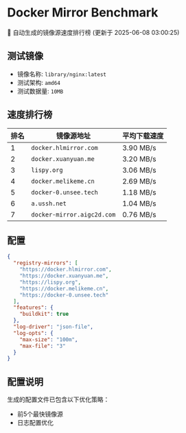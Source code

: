 # Docker Mirror Benchmark

🚀 自动生成的镜像源速度排行榜 (更新于 2025-06-08 03:00:25)

## 测试镜像
- 镜像名称: `library/nginx:latest`
- 测试架构: `amd64`
- 测试数据量: `10MB`

## 速度排行榜
| 排名 | 镜像源地址 | 平均下载速度 |
|------|------------|--------------|
| 1 | `docker.hlmirror.com` | 3.90 MB/s |
| 2 | `docker.xuanyuan.me` | 3.20 MB/s |
| 3 | `lispy.org` | 3.06 MB/s |
| 4 | `docker.melikeme.cn` | 2.69 MB/s |
| 5 | `docker-0.unsee.tech` | 1.18 MB/s |
| 6 | `a.ussh.net` | 1.04 MB/s |
| 7 | `docker-mirror.aigc2d.com` | 0.76 MB/s |

## 配置

```json
{
  "registry-mirrors": [
    "https://docker.hlmirror.com",
    "https://docker.xuanyuan.me",
    "https://lispy.org",
    "https://docker.melikeme.cn",
    "https://docker-0.unsee.tech"
  ],
  "features": {
    "buildkit": true
  },
  "log-driver": "json-file",
  "log-opts": {
    "max-size": "100m",
    "max-file": "3"
  }
}
```

## 配置说明
生成的配置文件已包含以下优化策略：
- 前5个最快镜像源
- 日志配置优化

